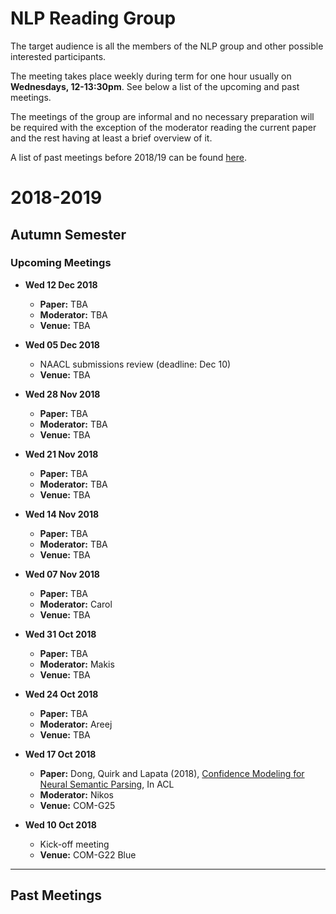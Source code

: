 # NLP Reading Group

The target audience is all the members of the NLP group and other possible interested participants.

The meeting takes place weekly during term for one hour usually on **Wednesdays, 12-13:30pm**. See below a list of the upcoming and past meetings.

The meetings of the group are informal and no necessary preparation will be required with the exception of the moderator reading the current paper and the rest having at least a brief overview of it.

A list of past meetings before 2018/19 can be found [here](https://www.sheffield.ac.uk/dcs/research/groups/nlp#tab05).




2018-2019
=========

## Autumn Semester


### Upcoming Meetings


* **Wed 12 Dec 2018**
	
	 - **Paper:** TBA
	 - **Moderator:** TBA
	 - **Venue:** TBA


*  **Wed 05 Dec 2018**
	
	- NAACL submissions review (deadline: Dec 10)
	- **Venue:** TBA 


* **Wed 28 Nov 2018**
	
	- **Paper:** TBA
	- **Moderator:** TBA
	- **Venue:** TBA


* **Wed 21 Nov 2018**
	
	- **Paper:** TBA
	- **Moderator:** TBA
	- **Venue:** TBA


* **Wed 14 Nov 2018**
	
	- **Paper:** TBA
	- **Moderator:** TBA
	- **Venue:** TBA


* **Wed 07 Nov 2018**
	
	- **Paper:** TBA
	- **Moderator:** Carol
	- **Venue:** TBA


* **Wed 31 Oct 2018**
	
	- **Paper:** TBA
	- **Moderator:** Makis
	- **Venue:** TBA


* **Wed 24 Oct 2018** 
	
	- **Paper:** TBA
	- **Moderator:** Areej
	- **Venue:** TBA


* **Wed 17 Oct 2018**
	
	- **Paper:** Dong, Quirk and Lapata (2018), [Confidence Modeling for Neural Semantic Parsing](https://arxiv.org/pdf/1805.04604.pdf), In ACL
	- **Moderator:** Nikos
	- **Venue:** COM-G25


* **Wed 10 Oct 2018**
	
	- Kick-off meeting 
	- **Venue:** COM-G22 Blue


-----

Past Meetings
---------------






